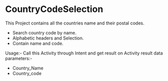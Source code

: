 # CountryCodeSelection
   This Project contains all the countries name and their postal codes.
   - Search country code by name.
   - Alphabetic headers and Selection.
   - Contain name and code.
   
   Usage:-
   Call this Activity through Intent and get result on Activity result
    data parameters:-
   - Country_Name 
   - Country_code	
